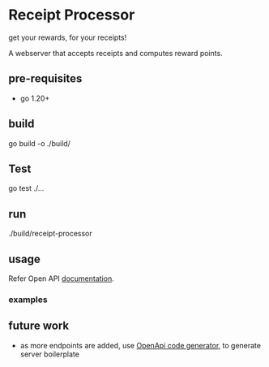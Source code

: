 # Receipt Processor

get your rewards, for your receipts!

A webserver that accepts receipts and computes reward points.

## pre-requisites
- go 1.20+

## build

go build -o ./build/

## Test

go test ./...

## run

./build/receipt-processor

## usage

Refer Open API [documentation](./docs).

### examples


## future work
- as more endpoints are added, use [OpenApi code generator](https://github.com/deepmap/oapi-codegen), to generate server boilerplate




